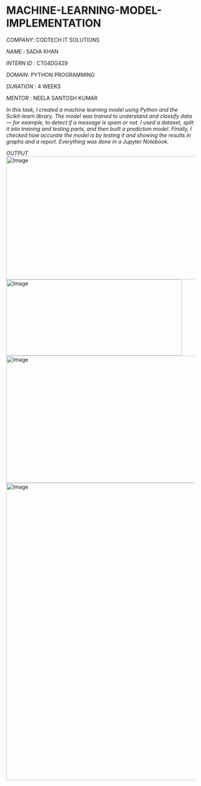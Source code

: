 # MACHINE-LEARNING-MODEL-IMPLEMENTATION

*COMPANY*: CODTECH IT SOLUTIONS

*NAME* : SADIA KHAN

*INTERN ID* : CT04DG429

*DOMAIN*: PYTHON PROGRAMMING

*DURATION* : 4 WEEKS

*MENTOR* : NEELA SANTOSH KUMAR

*In this task, I created a machine learning model using Python and the Scikit-learn library. The model was trained to understand and classify data — for example, to detect if a message is spam or not. I used a dataset, split it into training and testing parts, and then built a prediction model. Finally, I checked how accurate the model is by testing it and showing the results in graphs and a report. Everything was done in a Jupyter Notebook.*

*OUTPUT*
<img width="809" height="328" alt="Image" src="https://github.com/user-attachments/assets/02e547d3-9f95-4460-8877-144fb59fe6df" />
<img width="469" height="203" alt="Image" src="https://github.com/user-attachments/assets/4cb41c98-fbeb-40c9-a9a3-9870ddf0a95b" />
<img width="800" height="339" alt="Image" src="https://github.com/user-attachments/assets/d4f02615-4aae-4267-8a8f-e395a8717c00" />
<img width="1023" height="792" alt="Image" src="https://github.com/user-attachments/assets/b168b2cf-5e41-4331-b4c5-47de6f552e93" />
